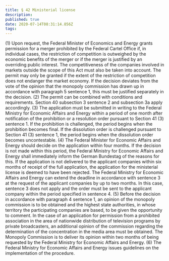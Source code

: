 ```yaml
---
title: § 42 Ministerial license 
description: 
published: true
date: 2020-07-14T08:31:14.856Z
tags: 
---
```


(1) Upon request, the Federal Minister of Economics and Energy grants permission for a merger prohibited by the Federal Cartel Office if, in individual cases, the restriction of competition is outweighed by the economic benefits of the merger or if the merger is justified by an overriding public interest. The competitiveness of the companies involved in markets outside the scope of this Act must also be taken into account. The permit may only be granted if the extent of the restriction of competition does not endanger the market economy. If the decision deviates from the vote of the opinion that the monopoly commission has drawn up in accordance with paragraph 5 sentence 1, this must be justified separately in the decision.
(2) The permit can be combined with conditions and requirements. Section 40 subsection 3 sentence 2 and subsection 3a apply accordingly.
(3) The application must be submitted in writing to the Federal Ministry for Economic Affairs and Energy within a period of one month after notification of the prohibition or a resolution order pursuant to Section 41 (3) sentence 1. If the prohibition is challenged, the period begins when the prohibition becomes final. If the dissolution order is challenged pursuant to Section 41 (3) sentence 1, the period begins when the dissolution order becomes uncontestable.
(4) The Federal Minister for Economic Affairs and Energy should decide on the application within four months. If the decision is not made within this period, the Federal Ministry for Economic Affairs and Energy shall immediately inform the German Bundestag of the reasons for this. If the application is not delivered to the applicant companies within six months of receipt of the full application, the application for the ministerial license is deemed to have been rejected. The Federal Ministry for Economic Affairs and Energy can extend the deadline in accordance with sentence 3 at the request of the applicant companies by up to two months. In this case, sentence 3 does not apply and the order must be sent to the applicant company within the period specified in sentence 4.
(5) Before the decision in accordance with paragraph 4 sentence 1, an opinion of the monopoly commission is to be obtained and the highest state authorities, in whose territory the participating companies are based, to be given the opportunity to comment. In the case of an application for permission from a prohibited association in the area of ​​nationwide distribution of television programs by private broadcasters, an additional opinion of the commission regarding the determination of the concentration in the media area must be obtained. The Monopoly Commission is to deliver its opinion within two months of being requested by the Federal Ministry for Economic Affairs and Energy.
(6) The Federal Ministry for Economic Affairs and Energy issues guidelines on the implementation of the procedure.